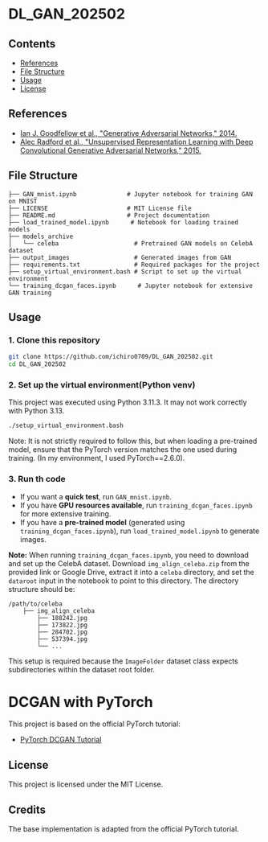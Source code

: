 # DL_GAN_202502

## Contents
- [References](#references)
- [File Structure](#file-structure)
- [Usage](#usage)
- [License](#license)

## References
- [Ian J. Goodfellow et al., "Generative Adversarial Networks," 2014. ](https://arxiv.org/abs/1406.2661)
- [Alec Radford et al., "Unsupervised Representation Learning with Deep Convolutional Generative Adversarial Networks," 2015.](https://arxiv.org/abs/1511.06434)

## File Structure
```
├── GAN_mnist.ipynb              # Jupyter notebook for training GAN on MNIST
├── LICENSE                      # MIT License file
├── README.md                    # Project documentation
├── load_trained_model.ipynb      # Notebook for loading trained models
├── models_archive
│   └── celeba                     # Pretrained GAN models on CelebA dataset
├── output_images                  # Generated images from GAN
├── requirements.txt               # Required packages for the project
├── setup_virtual_environment.bash # Script to set up the virtual environment
└── training_dcgan_faces.ipynb      # Jupyter notebook for extensive GAN training
```

## Usage
### 1. Clone this repository
```zsh {iscopy=true}
git clone https://github.com/ichiro0709/DL_GAN_202502.git
cd DL_GAN_202502
```
### 2. Set up the virtual environment(Python venv)
This project was executed using Python 3.11.3. It may not work correctly with Python 3.13.

```bash
./setup_virtual_environment.bash
```
Note: It is not strictly required to follow this, but when loading a pre-trained model, ensure that the PyTorch version matches the one used during training. (In my environment, I used PyTorch==2.6.0).



### 3. Run th code
- If you want a **quick test**, run `GAN_mnist.ipynb`.
- If you have **GPU resources available**, run `training_dcgan_faces.ipynb` for more extensive training.
- If you have a **pre-trained model** (generated using `training_dcgan_faces.ipynb`), run `load_trained_model.ipynb` to generate images.

**Note:** When running `training_dcgan_faces.ipynb`, you need to download and set up the CelebA dataset. Download `img_align_celeba.zip` from the provided link or Google Drive, extract it into a `celeba` directory, and set the `dataroot` input in the notebook to point to this directory. The directory structure should be:

```
/path/to/celeba
    ├── img_align_celeba
        ├── 188242.jpg
        ├── 173822.jpg
        ├── 284702.jpg
        ├── 537394.jpg
        └── ...
```

This setup is required because the `ImageFolder` dataset class expects subdirectories within the dataset root folder.



# DCGAN with PyTorch

This project is based on the official PyTorch tutorial:
- [PyTorch DCGAN Tutorial](https://colab.research.google.com/github/pytorch/tutorials/blob/gh-pages/_downloads/5f81194dd43910d586578638f83205a3/dcgan_faces_tutorial.ipynb)

## License
This project is licensed under the MIT License.

## Credits
The base implementation is adapted from the official PyTorch tutorial.
